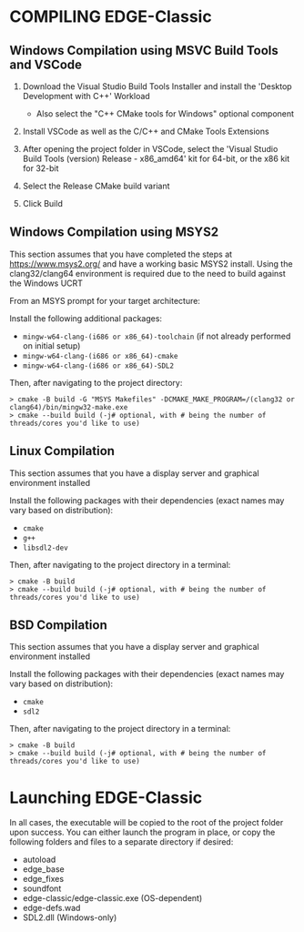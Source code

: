 
# COMPILING EDGE-Classic

## Windows Compilation using MSVC Build Tools and VSCode

1. Download the Visual Studio Build Tools Installer and install the 'Desktop Development with C++' Workload
   - Also select the "C++ CMake tools for Windows" optional component

2. Install VSCode as well as the C/C++ and CMake Tools Extensions

3. After opening the project folder in VSCode, select the 'Visual Studio Build Tools (version) Release - x86_amd64' kit for 64-bit, or the x86 kit for 32-bit

4. Select the Release CMake build variant

5. Click Build

## Windows Compilation using MSYS2

This section assumes that you have completed the steps at https://www.msys2.org/ and have a working basic MSYS2 install. Using the clang32/clang64 environment
is required due to the need to build against the Windows UCRT

From an MSYS prompt for your target architecture:

Install the following additional packages:
* `mingw-w64-clang-(i686 or x86_64)-toolchain` (if not already performed on initial setup)
* `mingw-w64-clang-(i686 or x86_64)-cmake`
* `mingw-w64-clang-(i686 or x86_64)-SDL2`

Then, after navigating to the project directory:

```
> cmake -B build -G "MSYS Makefiles" -DCMAKE_MAKE_PROGRAM=/(clang32 or clang64)/bin/mingw32-make.exe
> cmake --build build (-j# optional, with # being the number of threads/cores you'd like to use)
```

## Linux Compilation

This section assumes that you have a display server and graphical environment installed

Install the following packages with their dependencies (exact names may vary based on distribution):
* `cmake`
* `g++`
* `libsdl2-dev`

Then, after navigating to the project directory in a terminal:

```
> cmake -B build
> cmake --build build (-j# optional, with # being the number of threads/cores you'd like to use)
```

## BSD Compilation

This section assumes that you have a display server and graphical environment installed

Install the following packages with their dependencies (exact names may vary based on distribution):
* `cmake`
* `sdl2`

Then, after navigating to the project directory in a terminal:

```
> cmake -B build
> cmake --build build (-j# optional, with # being the number of threads/cores you'd like to use)
```

# Launching EDGE-Classic

In all cases, the executable will be copied to the root of the project folder upon success. You can either launch the program in place, or copy the following folders and files to a separate directory if desired:
* autoload
* edge_base
* edge_fixes
* soundfont
* edge-classic/edge-classic.exe (OS-dependent)
* edge-defs.wad
* SDL2.dll (Windows-only)